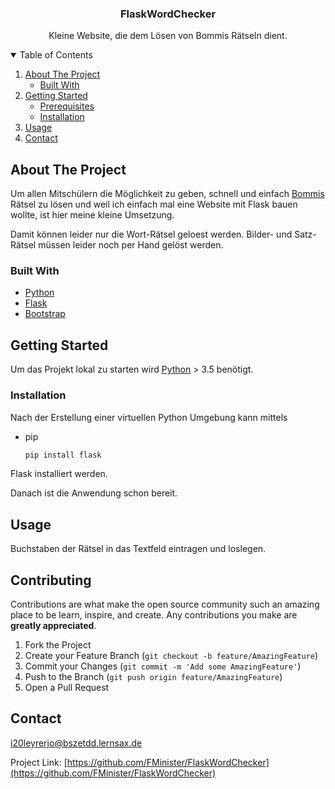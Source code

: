   <h3 align="center">FlaskWordChecker</h3>

  <p align="center">
    Kleine Website, die dem Lösen von Bommis Rätseln dient.
  </p>



<!-- TABLE OF CONTENTS -->
<details open="open">
  <summary>Table of Contents</summary>
  <ol>
    <li>
      <a href="#about-the-project">About The Project</a>
      <ul>
        <li><a href="#built-with">Built With</a></li>
      </ul>
    </li>
    <li>
      <a href="#getting-started">Getting Started</a>
      <ul>
        <li><a href="#prerequisites">Prerequisites</a></li>
        <li><a href="#installation">Installation</a></li>
      </ul>
    </li>
    <li><a href="#usage">Usage</a></li>
    <li><a href="#contact">Contact</a></li>
  </ol>
</details>



<!-- ABOUT THE PROJECT -->
## About The Project

Um allen Mitschülern die Möglichkeit zu geben, schnell und einfach
[Bommis](https://www.bommi2000.de) Rätsel zu lösen und weil ich einfach mal
eine Website mit Flask bauen wollte, ist hier meine kleine Umsetzung.

Damit können leider nur die Wort-Rätsel geloest werden. Bilder- und Satz-Rätsel
müssen leider noch per Hand gelöst werden.

### Built With

* [Python](https://python.org)
* [Flask](https://flask.palletsprojects.com)
* [Bootstrap](https://getbootstrap.com)



<!-- GETTING STARTED -->
## Getting Started

Um das Projekt lokal zu starten wird [Python](https://python.org) > 3.5 benötigt.

### Installation

Nach der Erstellung einer virtuellen Python Umgebung kann mittels
* pip
  ```sh
  pip install flask
  ```
  
Flask installiert werden.

Danach ist die Anwendung schon bereit.

<!-- USAGE EXAMPLES -->
## Usage

Buchstaben der Rätsel in das Textfeld eintragen und loslegen.

<!-- CONTRIBUTING -->
## Contributing

Contributions are what make the open source community such an amazing place to be learn, inspire, and create. Any contributions you make are **greatly appreciated**.

1. Fork the Project
2. Create your Feature Branch (`git checkout -b feature/AmazingFeature`)
3. Commit your Changes (`git commit -m 'Add some AmazingFeature'`)
4. Push to the Branch (`git push origin feature/AmazingFeature`)
5. Open a Pull Request


<!-- CONTACT -->
## Contact

[i20leyrerjo@bszetdd.lernsax.de](i20leyrerjo@bszetdd.lernsax.de)

Project Link: [https://github.com/FMinister/FlaskWordChecker](https://github.com/FMinister/FlaskWordChecker)
